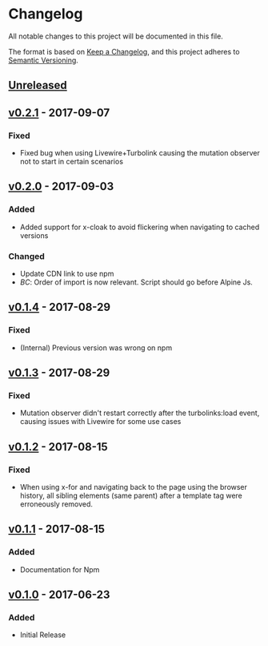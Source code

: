 # Changelog
All notable changes to this project will be documented in this file.

The format is based on [Keep a Changelog](https://keepachangelog.com/en/1.0.0/),
and this project adheres to [Semantic Versioning](https://semver.org/spec/v2.0.0.html).

## [Unreleased]

## [v0.2.1] - 2017-09-07
### Fixed
- Fixed bug when using Livewire+Turbolink causing the mutation observer not to start in certain scenarios

## [v0.2.0] - 2017-09-03
### Added
- Added support for x-cloak to avoid flickering when navigating to cached versions

### Changed
- Update CDN link to use npm
- *BC*: Order of import is now relevant. Script should go before Alpine Js.

## [v0.1.4] - 2017-08-29
### Fixed
- (Internal) Previous version was wrong on npm

## [v0.1.3] - 2017-08-29
### Fixed
- Mutation observer didn't restart correctly after the turbolinks:load event, causing issues with Livewire for some use cases

## [v0.1.2] - 2017-08-15
### Fixed
- When using x-for and navigating back to the page using the browser history, all sibling elements (same parent) after a template tag were erroneously removed.

## [v0.1.1] - 2017-08-15
### Added
- Documentation for Npm

## [v0.1.0] - 2017-06-23
### Added
- Initial Release

[Unreleased]: https://github.com/olivierlacan/keep-a-changelog/compare/v0.2.1...HEAD
[v0.2.1]: https://github.com/SimoTod/alpine-turbolinks-adapter/compare/v0.2.0...v0.2.1
[v0.2.0]: https://github.com/SimoTod/alpine-turbolinks-adapter/compare/v0.1.4...v0.2.0
[v0.1.4]: https://github.com/SimoTod/alpine-turbolinks-adapter/compare/v0.1.3...v0.1.4
[v0.1.3]: https://github.com/SimoTod/alpine-turbolinks-adapter/compare/v0.1.2...v0.1.3
[v0.1.2]: https://github.com/SimoTod/alpine-turbolinks-adapter/compare/v0.1.1...v0.1.2
[v0.1.1]: https://github.com/SimoTod/alpine-turbolinks-adapter/compare/v0.1.0...v0.1.1
[v0.1.0]: https://github.com/SimoTod/alpine-turbolinks-adapter/releases/tag/v0.1.0
